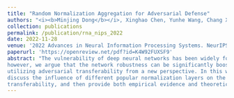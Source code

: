 ```yaml
---
title: "Random Normalization Aggregation for Adversarial Defense"
authors: "<i><b>Minjing Dong</b></i>, Xinghao Chen, Yunhe Wang, Chang Xu"
collection: publications
permalink: /publication/rna_nips_2022
date: 2022-11-28
venue: '2022 Advances in Neural Information Processing Systems. NeurIPS 2022.'
paperurl: 'https://openreview.net/pdf?id=K4W92FUXSF9'
abstract: "The vulnerability of deep neural networks has been widely found in various models as well as tasks where slight perturbations on the inputs could lead to incorrect predictions. These perturbed inputs are known as adversarial examples and one of the intriguing properties of them is Adversarial Transfersability, i.e. the capability of adversarial examples to fool other models. Traditionally, this transferability is always regarded as a critical threat to the defense against adversarial attacks,
however, we argue that the network robustness can be significantly boosted by
utilizing adversarial transferability from a new perspective. In this work, we first
discuss the influence of different popular normalization layers on the adversarial
transferability, and then provide both empirical evidence and theoretical analysis to shed light on the relationship between normalization types and transferability. Based on our theoretical analysis, we propose a simple yet effective module named Random Normalization Aggregation (RNA) which replaces the batch normalization layers in the networks and aggregates different selected normalization types to form a huge random space. Specifically, a random path is sampled during each inference procedure so that the network itself can be treated as an ensemble of a wide range of different models. Since the entire random space is designed with low adversarial transferability, it is difficult to perform effective attacks even when the network parameters are accessible. We conduct extensive experiments on various models and datasets, and demonstrate the strong superiority of proposed algorithm. The PyTorch code is available at https://github.com/UniSerj/Random-Norm-Aggregation and the MindSpore code is available at https://gitee.com/mindspore/models/tree/master/research/cv/RNA."
---
```

